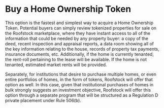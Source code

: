 # Buy a Home Ownership Token

This option is the fastest and simplest way to acquire a Home Ownership Token. Potential buyers can simply review tokenized properties for sale on the Roofstock marketplace, where they have instant access to all of the information that could be needed by any property buyer: a copy of the deed, recent inspection and appraisal reports, a data room showing all of the key information relating to the house, records of property tax payments, insurance documents, etc. Additionally, if the home is currently tenanted, the rent-roll pertaining to the lease will be available. If the home is not tenanted, estimated market rents will be provided. &#x20;

Separately, for institutions that desire to purchase multiple homes, or even entire portfolios of homes, in the form of tokens, Roofstock will offer that option as well. In this case, given that institutional purchases of homes in bulk strongly suggests an investment objective, Roofstock will offer this option through a separate program that will be structured as a Regulation D private placement under Rule 506(b).
